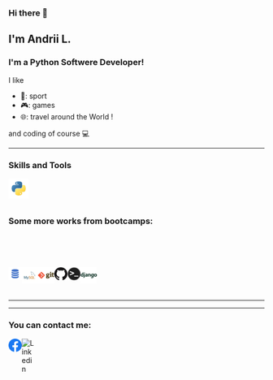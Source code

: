 ### Hi there 👋

##  I'm Andrii L.

### I'm a Python Softwere Developer!

I like
- 🏐: sport
- 🎮: games
- 🌐: travel around the World !

and coding of course :computer:

---

### Skills and Tools

[<img align="left" alt="Python" width="40px" src="https://raw.githubusercontent.com/github/explore/80688e429a7d4ef2fca1e82350fe8e3517d3494d/topics/python/python.png" />][Linkedin]



<br />
<br />
<br />

### Some more works from bootcamps:


<br />
<br />
<br />

[<img align="left" alt="SQL" width="26px" src="https://raw.githubusercontent.com/github/explore/80688e429a7d4ef2fca1e82350fe8e3517d3494d/topics/sql/sql.png" />][Linkedin]
[<img align="left" alt="MySQL" width="32px" src="https://raw.githubusercontent.com/github/explore/80688e429a7d4ef2fca1e82350fe8e3517d3494d/topics/mysql/mysql.png" />][Linkedin]
[<img align="left" alt="Git" width="32px" src="https://raw.githubusercontent.com/github/explore/80688e429a7d4ef2fca1e82350fe8e3517d3494d/topics/git/git.png" />][Linkedin]
[<img align="left" alt="GitHub" width="26px" src="https://raw.githubusercontent.com/github/explore/78df643247d429f6cc873026c0622819ad797942/topics/github/github.png" />][Linkedin]
[<img align="left" alt="Terminal" width="26px" src="https://raw.githubusercontent.com/github/explore/80688e429a7d4ef2fca1e82350fe8e3517d3494d/topics/terminal/terminal.png" />][Linkedin]
[<img align="left" alt="django" width="32px" src="https://raw.githubusercontent.com/github/explore/80688e429a7d4ef2fca1e82350fe8e3517d3494d/topics/django/django.png" />][Linkedin]


<br />
<br />
<br />

---

---

### You can contact me:


[<img align="left" alt="Facebook" width="26px" src="https://raw.githubusercontent.com/github/explore/9adcff6afda303fb7fcead92954bad819fa7a4bd/topics/facebook/facebook.png" />][facebook]
[<img align="left" alt="Linkedin" width="26px" src="https://media.licdn.com/dms/image/C560BAQHaVYd13rRz3A/company-logo_200_200/0/1638831589865?e=1684368000&v=beta&t=w513Aud8OwJU49x1yohHN33BwRq1IlDXgFlo6gFyJeg" />][Linkedin]


[facebook]: https://www.facebook.com/profile.php?id=100005632441627
[Linkedin]: https://www.linkedin.com/in/andrii-levin-720074b5/



<!--
**Lap-DevOps/Lap-DevOps** is a ✨ _special_ ✨ repository because its `README.md` (this file) appears on your GitHub profile.

Here are some ideas to get you started:

- 🔭 I’m currently working on ...
- 🌱 I’m currently learning ...
- 👯 I’m looking to collaborate on ...
- 🤔 I’m looking for help with ...
- 💬 Ask me about ...
- 📫 How to reach me: ...
- 😄 Pronouns: ...
- ⚡ Fun fact: ...
-->
